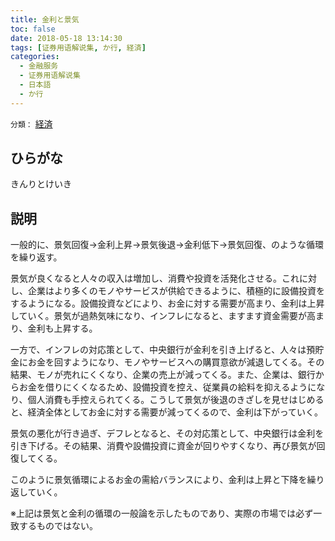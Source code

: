 ```yaml
---
title: 金利と景気
toc: false
date: 2018-05-18 13:14:30
tags: [证券用语解说集, か行, 経済]
categories:
  - 金融服务
  - 证券用语解说集
  - 日本語
  - か行
---
```


`分類：` [経済](/tags/経済/)

## ひらがな

きんりとけいき

## 説明

一般的に、景気回復→金利上昇→景気後退→金利低下→景気回復、のような循環を繰り返す。

景気が良くなると人々の収入は増加し、消費や投資を活発化させる。これに対し、企業はより多くのモノやサービスが供給できるように、積極的に設備投資をするようになる。設備投資などにより、お金に対する需要が高まり、金利は上昇していく。景気が過熱気味になり、インフレになると、ますます資金需要が高まり、金利も上昇する。

一方で、インフレの対応策として、中央銀行が金利を引き上げると、人々は預貯金にお金を回すようになり、モノやサービスへの購買意欲が減退してくる。その結果、モノが売れにくくなり、企業の売上が減ってくる。また、企業は、銀行からお金を借りにくくなるため、設備投資を控え、従業員の給料を抑えるようになり、個人消費も手控えられてくる。こうして景気が後退のきざしを見せはじめると、経済全体としてお金に対する需要が減ってくるので、金利は下がっていく。

景気の悪化が行き過ぎ、デフレとなると、その対応策として、中央銀行は金利を引き下げる。その結果、消費や設備投資に資金が回りやすくなり、再び景気が回復してくる。

このように景気循環によるお金の需給バランスにより、金利は上昇と下降を繰り返していく。

※上記は景気と金利の循環の一般論を示したものであり、実際の市場では必ず一致するものではない。
